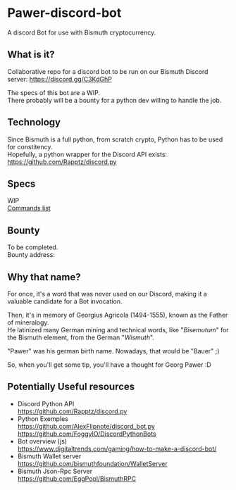 # Pawer-discord-bot
A discord Bot for use with Bismuth cryptocurrency.

## What is it?

Collaborative repo for a discord bot to be run on our Bismuth Discord server: https://discord.gg/C3KdGhP

The specs of this bot are a WIP.  
There probably will be a bounty for a python dev willing to handle the job.

## Technology

Since Bismuth is a full python, from scratch crypto, Python has to be used for constitency.  
Hopefully, a python wrapper for the Discord API exists: https://github.com/Rapptz/discord.py

## Specs

WIP  
[Commands list](commands.md)

## Bounty

To be completed.  
Bounty address: 

## Why that name?

For once, it's a word that was never used on our Discord, making it a valuable candidate for a Bot invocation.

Then, it's in memory of Georgius Agricola (1494-1555), known as the Father of mineralogy.  
He latinized many German mining and technical words, like "*Bisemutum*" for the Bismuth element, from the German "*Wismuth*".

"Pawer" was his german birth name. Nowadays, that would be "Bauer" ;)

So, when you'll get some tip, you'll have a thought for Georg Pawer :D

## Potentially Useful resources

- Discord Python API  
  https://github.com/Rapptz/discord.py
- Python Exemples  
  https://github.com/AlexFlipnote/discord_bot.py  
  https://github.com/FoggyIO/DiscordPythonBots  
- Bot overview (js)  
  https://www.digitaltrends.com/gaming/how-to-make-a-discord-bot/
- Bismuth Wallet server  
  https://github.com/bismuthfoundation/WalletServer
- Bismuth Json-Rpc Server  
  https://github.com/EggPool/BismuthRPC
